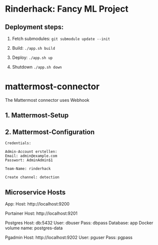 # Rinderhack: Fancy ML Project

## Deployment steps: 

1. Fetch submodules: `git submodule update --init`

2. Build: `./app.sh build`

3. Deploy: `./app.sh up`

4. Shutdown `./app.sh down`


# mattermost-connector

The Mattermost connector uses Webhook

## 1. Mattermost-Setup 

## 2. Mattermost-Configuration

    Credentials: 

    Admin-Account erstellen: 
    Email: admin@example.com
    Passwort: AdminAdmin$1
    
    Team-Name: rinderhack
    
    Create channel: detection

## Microservice Hosts 

App:
    Host: http://localhost:9200

Portainer
    Host: http://localhost:9201

Postgres
    Host: db:5432
    User: dbuser
    Pass: dbpass
    Database: app
    Docker volume name: postgres-data

Pgadmin
    Host: http://localhost:9202
    User: pguser
    Pass: pgpass

